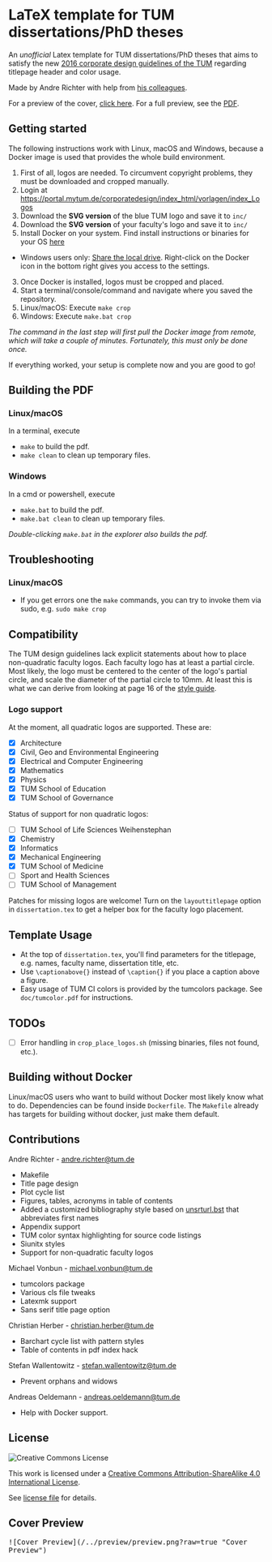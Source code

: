 # LaTeX template for TUM dissertations/PhD theses

An _unofficial_ Latex template for TUM dissertations/PhD theses that aims to satisfy the new [2016 corporate design guidelines of the TUM](https://portal.mytum.de/corporatedesign/index_html) regarding titlepage header and color usage.

Made by Andre Richter with help from [his colleagues](#contributions).

For a preview of the cover, [click here](#cover-preview). For a full preview, see the [PDF](dissertation.pdf).

## Getting started

The following instructions work with Linux, macOS and Windows, because a Docker image is used that provides the whole build environment.

1. First of all, logos are needed. To circumvent copyright problems, they must be downloaded and cropped manually.
  1. Login at https://portal.mytum.de/corporatedesign/index_html/vorlagen/index_Logos
  2. Download the **SVG version** of the blue TUM logo and save it to `inc/`
  3. Download the **SVG version** of your faculty's logo and save it to `inc/`
2. Install Docker on your system. Find install instructions or binaries for your OS [here](https://www.docker.com/products/overview#/install_the_platform)
  - Windows users only: [Share the local drive](https://docs.docker.com/docker-for-windows/#/shared-drives). Right-click on the Docker icon in the bottom right gives you access to the settings.
3. Once Docker is installed, logos must be cropped and placed.
  1. Start a terminal/console/command and navigate where you saved the repository.
  2. Linux/macOS: Execute `make crop`
  3. Windows: Execute `make.bat crop`

_The command in the last step will first pull the Docker image from remote, which will take a couple of minutes. Fortunately, this must only be done once._

If everything worked, your setup is complete now and you are good to go!

## Building the PDF

### Linux/macOS
In a terminal, execute

- `make` to build the pdf.
- `make clean` to clean up temporary files.

### Windows
In a cmd or powershell, execute

- `make.bat` to build the pdf.
- `make.bat clean` to clean up temporary files.

*Double-clicking `make.bat` in the explorer also builds the pdf.*

## Troubleshooting

### Linux/macOS
- If you get errors one the `make` commands, you can try to invoke them via sudo, e.g. `sudo make crop`

## Compatibility

The TUM design guidelines lack explicit statements about how to place non-quadratic faculty logos. Each faculty logo has at least a partial circle. Most likely, the logo must be centered to the center of the logo's partial circle, and scale the diameter of the partial circle to 10mm. At least this is what we can derive from looking at page 16 of the [style guide](https://portal.mytum.de/corporatedesign/regeln/index_styleguide/styleguide/Manual_CD_2016_v1).

### Logo support

At the moment, all quadratic logos are supported. These are:

- [x] Architecture
- [x] Civil, Geo and Environmental Engineering
- [x] Electrical and Computer Engineering
- [x] Mathematics
- [x] Physics
- [x] TUM School of Education
- [x] TUM School of Governance

Status of support for non quadratic logos:

- [ ] TUM School of Life Sciences Weihenstephan
- [x] Chemistry
- [x] Informatics
- [x] Mechanical Engineering
- [x] TUM School of Medicine
- [ ] Sport and Health Sciences
- [ ] TUM School of Management

Patches for missing logos are welcome! Turn on the `layouttitlepage` option in `dissertation.tex` to get a helper box for the faculty logo placement.


## Template Usage

- At the top of `dissertation.tex`, you'll find parameters for the titlepage, e.g. names, faculty name, dissertation title, etc.
- Use `\captionabove{}` instead of `\caption{}` if you place a caption above a figure.
- Easy usage of TUM CI colors is provided by the tumcolors package. See `doc/tumcolor.pdf` for instructions.

## TODOs

- [ ] Error handling in `crop_place_logos.sh` (missing binaries, files not found, etc.).

## Building without Docker

Linux/macOS users who want to build without Docker most likely know what to do. Dependencies can be found inside `Dockerfile`.
The `Makefile` already has targets for building without docker, just make them default.

## Contributions

Andre Richter - <andre.richter@tum.de>
- Makefile
- Title page design
- Plot cycle list
- Figures, tables, acronyms in table of contents
- Added a customized bibliography style based on [unsrturl.bst](http://ctan.mackichan.com/biblio/bibtex/contrib/urlbst/unsrturl.bst) that abbreviates first names
- Appendix support
- TUM color syntax highlighting for source code listings
- Siunitx styles
- Support for non-quadratic faculty logos

Michael Vonbun - <michael.vonbun@tum.de>
- tumcolors package
- Various cls file tweaks
- Latexmk support
- Sans serif title page option

Christian Herber - <christian.herber@tum.de>
- Barchart cycle list with pattern styles
- Table of contents in pdf index hack

Stefan Wallentowitz - <stefan.wallentowitz@tum.de>
- Prevent orphans and widows

Andreas Oeldemann - <andreas.oeldemann@tum.de>
- Help with Docker support.

## License

![Creative Commons License](https://i.creativecommons.org/l/by-sa/4.0/88x31.png)

This work is licensed under a [Creative Commons Attribution-ShareAlike 4.0 International License](http://creativecommons.org/licenses/by-sa/4.0/).

See [license file](LICENSE.md) for details.

## Cover Preview

<kbd>
![Cover Preview](/../preview/preview.png?raw=true "Cover Preview")
</kbd>
